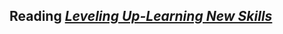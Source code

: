 Reading *[Leveling Up-Learning New Skills](https://www.bignerdranch.com/blog/leveling-up/)*
--------
